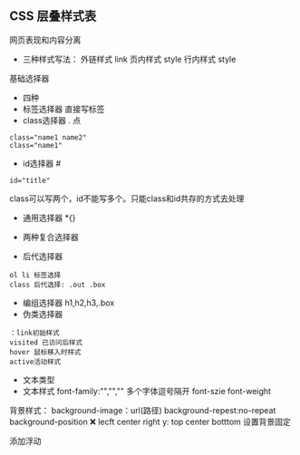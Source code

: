 ## CSS  层叠样式表

网页表现和内容分离

- 三种样式写法：
  外链样式  link
  页内样式  style
  行内样式  style

基础选择器

- 四种
- 标签选择器  直接写标签
- class选择器  . 点 

```
class="name1 name2"
class="name1"
```

- id选择器  # 
```
id="title"
```
class可以写两个，id不能写多个。只能class和id共存的方式去处理
- 通用选择器  *{}

- 两种复合选择器
- 后代选择器
```
ol li 标签选择
class 后代选择: .out .box 
```
- 编组选择器
  h1,h2,h3,.box
- 伪类选择器
```
：link初始样式
visited 已访问后样式
hover 鼠标移入时样式
active活动样式
```

- 文本类型
- 文本样式  font-family:"","","" 多个字体逗号隔开
  font-szie
  font-weight

背景样式：
background-image：url(路径)
background-repest:no-repeat
background-position :x:    lecft center right  y:  top center botttom
设置背景固定

添加浮动

